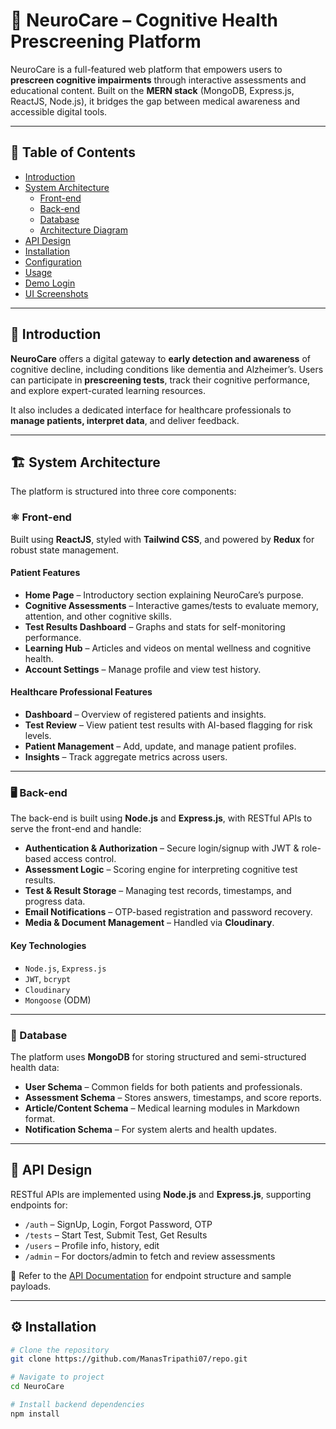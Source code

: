# 🧠 NeuroCare – Cognitive Health Prescreening Platform



NeuroCare is a full-featured web platform that empowers users to **prescreen cognitive impairments** through interactive assessments and educational content. Built on the **MERN stack** (MongoDB, Express.js, ReactJS, Node.js), it bridges the gap between medical awareness and accessible digital tools.

---

## 📑 Table of Contents

- [Introduction](#introduction)
- [System Architecture](#system-architecture)
  - [Front-end](#front-end)
  - [Back-end](#back-end)
  - [Database](#database)
  - [Architecture Diagram](#architecture-diagram)
- [API Design](#api-design)
- [Installation](#installation)
- [Configuration](#configuration)
- [Usage](#usage)
- [Demo Login](#demo-login)
- [UI Screenshots](#ui-screenshots)

---

## 🧩 Introduction

**NeuroCare** offers a digital gateway to **early detection and awareness** of cognitive decline, including conditions like dementia and Alzheimer’s. Users can participate in **prescreening tests**, track their cognitive performance, and explore expert-curated learning resources.

It also includes a dedicated interface for healthcare professionals to **manage patients, interpret data**, and deliver feedback.

---

## 🏗️ System Architecture

The platform is structured into three core components:

### ⚛️ Front-end

Built using **ReactJS**, styled with **Tailwind CSS**, and powered by **Redux** for robust state management.

#### Patient Features

- **Home Page** – Introductory section explaining NeuroCare’s purpose.
- **Cognitive Assessments** – Interactive games/tests to evaluate memory, attention, and other cognitive skills.
- **Test Results Dashboard** – Graphs and stats for self-monitoring performance.
- **Learning Hub** – Articles and videos on mental wellness and cognitive health.
- **Account Settings** – Manage profile and view test history.

#### Healthcare Professional Features

- **Dashboard** – Overview of registered patients and insights.
- **Test Review** – View patient test results with AI-based flagging for risk levels.
- **Patient Management** – Add, update, and manage patient profiles.
- **Insights** – Track aggregate metrics across users.

---

### 🖥️ Back-end

The back-end is built using **Node.js** and **Express.js**, with RESTful APIs to serve the front-end and handle:

- **Authentication & Authorization** – Secure login/signup with JWT & role-based access control.
- **Assessment Logic** – Scoring engine for interpreting cognitive test results.
- **Test & Result Storage** – Managing test records, timestamps, and progress data.
- **Email Notifications** – OTP-based registration and password recovery.
- **Media & Document Management** – Handled via **Cloudinary**.

#### Key Technologies

- `Node.js`, `Express.js`
- `JWT`, `bcrypt`
- `Cloudinary`
- `Mongoose` (ODM)

---

### 🧾 Database

The platform uses **MongoDB** for storing structured and semi-structured health data:

- **User Schema** – Common fields for both patients and professionals.
- **Assessment Schema** – Stores answers, timestamps, and score reports.
- **Article/Content Schema** – Medical learning modules in Markdown format.
- **Notification Schema** – For system alerts and health updates.

---



## 🔗 API Design

RESTful APIs are implemented using **Node.js** and **Express.js**, supporting endpoints for:

- `/auth` – SignUp, Login, Forgot Password, OTP
- `/tests` – Start Test, Submit Test, Get Results
- `/users` – Profile info, history, edit
- `/admin` – For doctors/admin to fetch and review assessments

📄 Refer to the [API Documentation](/api-docs) for endpoint structure and sample payloads.

---

## ⚙️ Installation

```bash
# Clone the repository
git clone https://github.com/ManasTripathi07/repo.git

# Navigate to project
cd NeuroCare

# Install backend dependencies
npm install
